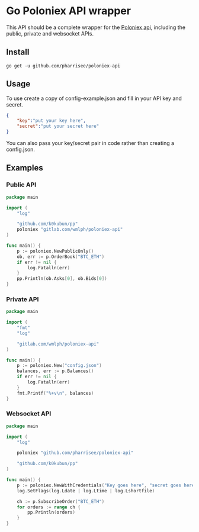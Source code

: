 # Go Poloniex API wrapper
This API should be a complete wrapper for the [Poloniex api](https://poloniex.com/support/api/), including the public, private and websocket APIs.

## Install

```
go get -u github.com/pharrisee/poloniex-api
```

## Usage
To use create a copy of config-example.json and fill in your API key and secret.

```json
{
    "key":"put your key here",
    "secret":"put your secret here"
}
```

You can also pass your key/secret pair in code rather than creating a config.json.

## Examples

### Public API

```go
package main

import (
    "log"

    "github.com/k0kubun/pp"
    poloniex "gitlab.com/wmlph/poloniex-api"
)

func main() {
    p := poloniex.NewPublicOnly()
    ob, err := p.OrderBook("BTC_ETH")
    if err != nil {
        log.Fatalln(err)
    }
    pp.Println(ob.Asks[0], ob.Bids[0])
}
```

### Private API

```go
package main

import (
    "fmt"
    "log"

    "gitlab.com/wmlph/poloniex-api"
)

func main() {
    p := poloniex.New("config.json")
    balances, err := p.Balances()
    if err != nil {
        log.Fatalln(err)
    }
    fmt.Printf("%+v\n", balances)
}
```

### Websocket API

```go
package main

import (
    "log"

    poloniex "github.com/pharrisee/poloniex-api"

    "github.com/k0kubun/pp"
)

func main() {
    p := poloniex.NewWithCredentials("Key goes here", "secret goes here")
    log.SetFlags(log.Ldate | log.Ltime | log.Lshortfile)

    ch := p.SubscribeOrder("BTC_ETH")
    for orders := range ch {
        pp.Println(orders)
    }
}

```
